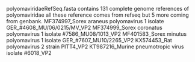 
polyomaviridaeRefSeq.fasta contains 131 complete genome references of polyomaviridae 
all these reference comes from refseq but 5 more coming from genbank. 
MF374997_Sorex araneus polyomavirus 1 isolate GER_#4608_MU/06/0215/MV_VP2
MF374999_Sorex coronatus polyomavirus 1 isolate #7586_MU08/1013_VP2
MF401583_Sorex minutus polyomavirus 1 isolate GER_#7607_MU10/2265_VP2
KX574453_Rat polyomavirus 2 strain PITT4_VP2
KT987216_Murine pneumotropic virus isolate #6018_VP2

